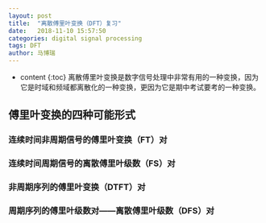 ```yaml
---
layout: post
title:  "离散傅里叶变换（DFT）复习"
date:   2018-11-10 15:57:50
categories: digital signal processing
tags: DFT
author: 马博瑞
---
```


* content
{:toc}
离散傅里叶变换是数字信号处理中非常有用的一种变换，因为它是时域和频域都离散化的一种变换，更因为它是期中考试要考的一种变换。









## 傅里叶变换的四种可能形式

### 连续时间非周期信号的傅里叶变换（FT）对



### 连续时间周期信号的离散傅里叶级数（FS）对

### 非周期序列的傅里叶变换（DTFT）对

### 周期序列的傅里叶级数对——离散傅里叶级数（DFS）对


